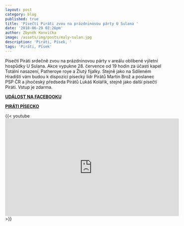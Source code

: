 ```yaml
---
layout: post
category: blog
published: true
title: 'Písečtí Piráti zvou na prázdninovou párty U Sulana '
date: '2018-06-29 02:26pm'
author: Zbyněk Konvička
image: /assets/img/posts/maly-sulan.jpg
description: 'Piráti, Písek, '
tags: 'Piráti, Písek'
---
```

Písečtí Piráti srdečně zvou na prázdninovou párty v areálu oblíbené výletní hospůdky U Sulana. Akce vypukne 28. července od 19 hodin za účasti kapel Totální nasazení, Patheroye roye a Žlutý fijalky. Stejně jako na Sdíleném Hradišti vám budou k dispozici písecký lídr Pirátů Martin Brož a poslanec PSP ČR a jihočeský předseda Pirátů Lukáš Kolářík, stejně jako další písečtí Piráti. Vstup je zdarma.

[**UDÁLOST NA FACEBOOKU**](https://www.facebook.com/events/2109922462582679/)

[**PIRÁTI PÍSECKO**](http://www.piratipisecko.cz/)

{{< youtube <iframe width="560" height="315" src="https://www.youtube.com/embed/XP01VXnDZkM" frameborder="0" allow="autoplay; encrypted-media" allowfullscreen></iframe> >}}
